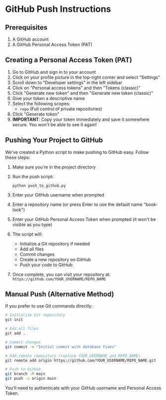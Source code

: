 # GitHub Push Instructions

## Prerequisites

1. A GitHub account
2. A GitHub Personal Access Token (PAT)

## Creating a Personal Access Token (PAT)

1. Go to GitHub and sign in to your account
2. Click on your profile picture in the top-right corner and select "Settings"
3. Scroll down to "Developer settings" in the left sidebar
4. Click on "Personal access tokens" and then "Tokens (classic)"
5. Click "Generate new token" and then "Generate new token (classic)"
6. Give your token a descriptive name
7. Select the following scopes:
   - `repo` (Full control of private repositories)
8. Click "Generate token"
9. **IMPORTANT**: Copy your token immediately and save it somewhere secure. You won't be able to see it again!

## Pushing Your Project to GitHub

We've created a Python script to make pushing to GitHub easy. Follow these steps:

1. Make sure you're in the project directory
2. Run the push script:
   ```
   python push_to_github.py
   ```
3. Enter your GitHub username when prompted
4. Enter a repository name (or press Enter to use the default name "book-look")
5. Enter your GitHub Personal Access Token when prompted (it won't be visible as you type)
6. The script will:
   - Initialize a Git repository if needed
   - Add all files
   - Commit changes
   - Create a new repository on GitHub
   - Push your code to GitHub

7. Once complete, you can visit your repository at: `https://github.com/YOUR_USERNAME/REPO_NAME`

## Manual Push (Alternative Method)

If you prefer to use Git commands directly:

```bash
# Initialize Git repository
git init

# Add all files
git add .

# Commit changes
git commit -m "Initial commit with database fixes"

# Add remote repository (replace YOUR_USERNAME and REPO_NAME)
git remote add origin https://github.com/YOUR_USERNAME/REPO_NAME.git

# Push to GitHub
git branch -M main
git push -u origin main
```

You'll need to authenticate with your GitHub username and Personal Access Token.